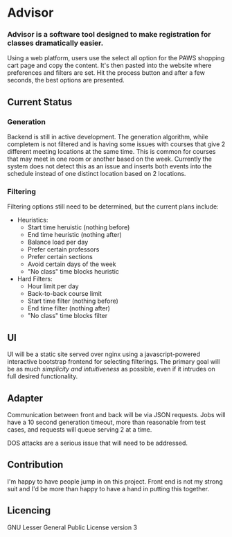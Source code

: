 # Advisor

### Advisor is a software tool designed to make registration for classes dramatically easier.
Using a web platform, users use the select all option for the PAWS shopping cart page and copy the content. It's then pasted into the website where preferences and filters are set. Hit the process button and after a few seconds, the best options are presented.

## Current Status
### Generation
Backend is still in active development. The generation algorithm, while completem is not filtered and is having some issues with courses that give 2 different meeting locations at the same time. This is common for courses that may meet in one room or another based on the week. Currently the system does not detect this as an issue and inserts both events into the schedule instead of one distinct location based on 2 locations. 

### Filtering
Filtering options still need to be determined, but the current plans include:
- Heuristics:
  - Start time heruistic (nothing before)
  - End time heuristic (nothing after)
  - Balance load per day
  - Prefer certain professors
  - Prefer certain sections
  - Avoid certain days of the week
  - "No class" time blocks heuristic
- Hard Filters:
  - Hour limit per day
  - Back-to-back course limit
  - Start time filter (nothing before)
  - End time filter (nothing after)
  - "No class" time blocks filter
  
## UI
UI will be a static site served over nginx using a javascript-powered interactive bootstrap frontend for selecting filterings. The primary goal will be as much *simplicity and intuitiveness* as possible, even if it intrudes on full desired functionality.

## Adapter
Communication between front and back will be via JSON requests. Jobs will have a 10 second generation timeout, more than reasonable from test cases, and requests will queue serving 2 at a time. 

DOS attacks are a serious issue that will need to be addressed.

## Contribution
I'm happy to have people jump in on this project. Front end is not my strong suit and I'd be more than happy to have a hand in putting this together.

## Licencing
GNU Lesser General Public License version 3
  
